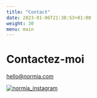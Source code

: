 ```yaml
---
title: "Contact"
date: 2023-01-06T21:38:53+01:00
weight: 30
menu: main
---
```


# Contactez-moi

hello@normia.com

[![normia_instagram](https://upload.wikimedia.org/wikipedia/commons/9/96/Instagram.svg)](https://www.instagram.com/n_o_r_m_i_a/)
